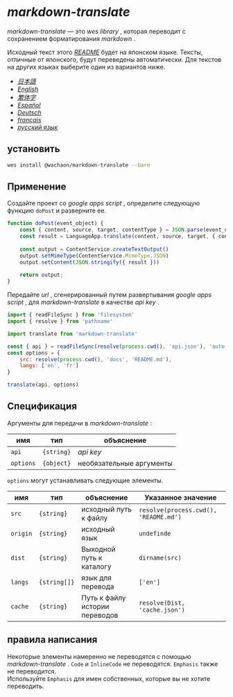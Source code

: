# *markdown-translate*

*markdown-translate* — это *wes library* , которая переводит с сохранением форматирования *markdown* .

Исходный текст этого [*README*](/README.md) будет на японском языке. Тексты, отличные от японского, будут переведены автоматически. Для текстов на других языках выберите один из вариантов ниже.

*   [*日本語*](/README.md)
*   [*English*](/docs/README.en.md)
*   [*繁体字*](/docs/README.zh-TW.md)
*   [*Español*](/docs/README.es.md)
*   [*Deutsch*](/docs/README.de.md)
*   [*français*](/docs/README.fr.md)
*   [*русский язык*](/docs/README.ru.md)

## установить

```sh
wes install @wachaon/markdown-translate --bare
```

## Применение

Создайте проект со *google apps script* , определите следующую функцию `doPost` и разверните ее.

```javascript
function doPost(event_object) {
    const { content, source, target, contentType } = JSON.parse(event_object.postData.getDataAsString())
    const result = LanguageApp.translate(content, source, target, { contentType })
 
    const output = ContentService.createTextOutput()
    output.setMimeType(ContentService.MimeType.JSON)
    output.setContent(JSON.stringify({ result }))
 
    return output;
}
```

Передайте *url* , сгенерированный путем развертывания *google apps script* , для *markdown-translate* в качестве *api key* .

```javascript
import { readFileSync } from 'filesystem'
import { resolve } from 'pathname'

import translate from 'markdown-translate'

const { api } = readFileSync(resolve(process.cwd(), 'api.json'), 'auto')
const options = {
    src: resolve(process.cwd(), 'docs', 'README.md'),
    langs: ['en', 'fr']
}

translate(api, options)
```

## Спецификация

Аргументы для передачи в *markdown-translate* :

| имя       | тип        | объяснение               |
| --------- | ---------- | ------------------------ |
| `api`     | `{string}` | *api key*                |
| `options` | `{object}` | необязательные аргументы |

`options` могут устанавливать следующие элементы.

| имя      | тип          | объяснение                     | Указанное значение                    |
| -------- | ------------ | ------------------------------ | ------------------------------------- |
| `src`    | `{string}`   | исходный путь к файлу          | `resolve(process.cwd(), 'README.md')` |
| `origin` | `{string}`   | исходный язык                  | `undefinde`                           |
| `dist`   | `{string}`   | Выходной путь к каталогу       | `dirname(src)`                        |
| `langs`  | `{string[]}` | язык для перевода              | `['en']`                              |
| `cache`  | `{string}`   | Путь к файлу истории переводов | `resolve(Dist, 'cache.json')`         |

## правила написания

Некоторые элементы намеренно не переводятся с помощью *markdown-translate* . `Code` и `InlineCode` не переводятся. `Emphasis` также не переводится.\
Используйте `Emphasis` для имен собственных, которые вы не хотите переводить.

